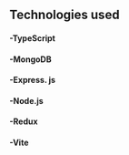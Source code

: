 ## Technologies used
#### -TypeScript
#### -MongoDB
#### -Express. js
#### -Node.js
#### -Redux
#### -Vite
 